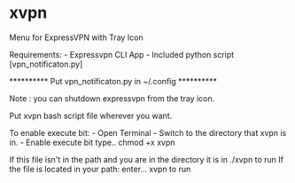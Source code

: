 # xvpn
Menu for ExpressVPN with Tray Icon

  Requirements:  - Expressvpn CLI App  <expressvpn>
                 - Included python script   [vpn_notificaton.py]   

  **********   Put  vpn_notificaton.py  in   ~/.config   **********

  Note : you can shutdown expressvpn from the tray icon.



Put  xvpn bash script file wherever you want.

To enable execute bit:
     - Open Terminal
     - Switch to the directory that  xvpn  is in.
     - Enable execute bit type..    chmod +x xvpn 


If this file isn't in the path and you are in the directory it is in   ./xvpn   to run 
If the file is located in your path:      enter...       xvpn    to run
